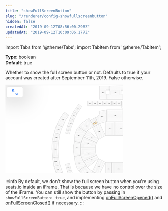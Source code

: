 ```yaml
---
title: "showFullScreenButton"
slug: "/renderer/config-showfullscreenbutton"
hidden: false
createdAt: "2019-09-12T08:56:00.296Z"
updatedAt: "2019-09-12T10:09:06.177Z"
---
```


import Tabs from '@theme/Tabs';
import TabItem from '@theme/TabItem';

**Type**: boolean  
**Default**: true  

Whether to show the full screen button or not. Defaults to true if your account was created after September 11th, 2019. False otherwise.

![Screenshot 2019-09-12 at 12.07.30.png](/img/readme/Screenshot-2019-09-12-at-12.07.30.png)



:::info 
By default, we don't show the full screen button when you're using seats.io inside an iFrame. That is because we have no control over the size of the iFrame. You can still show the button by passing in `showFullScreenButton: true`, and implementing [onFullScreenOpened()](/docs/renderer/events-onfullscreenopened) and [onFullScreenClosed()](/docs/renderer/events-onfullscreenclosed) if necessary.
:::


